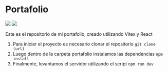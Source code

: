 # Portafolio

<img src="https://badgen.net/badge/compile/working/green?icon=github" />  <img src="https://badgen.net/badge/deploy/working/green?icon=github" /> 

Este es el repositorio de mi portafolio, creado utilizando Vitex y React


1. Para iniciar el proyecto es necesario clonar el repositorio
 `git clone (url)`
2. Luego dentro de la carpeta portafolio instalamos las dependencias `npm install`
3. Finalmente, levantamos el servidor utilizando el script `npm run dev`
